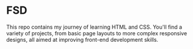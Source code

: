 # FSD
This repo contains my journey of learning HTML and CSS. You'll find a variety of projects, from basic page layouts to more complex responsive designs, all aimed at improving front-end development skills.
